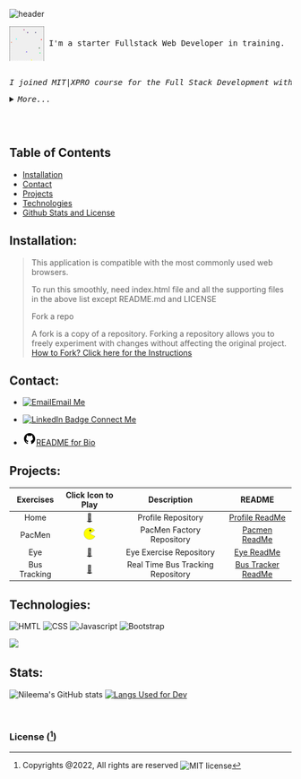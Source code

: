 
![header](https://capsule-render.vercel.app/api?type=cylinder&color=0:EEFF00,100:a82da8&height=150&section=header&text=Hello%20World!&fontSize=30&desc=Welcome%20To%20My%20Future%0ABouce&animation=scaleIn&fontAlign=20&rotate=-30)

 
 
<pre><img align="center" src="./bb.gif.gif" alt="Bouncing Balls GIF" > I'm a starter Fullstack Web Developer in training. <br><p><em> 
I joined MIT|XPRO course for the Full Stack Development with MERN in December 2021.
<details><summary>More...</summary>
<p>
It was the perfect gift from my husband for my New Year 22. 

I have worked in IT for almost 10 years then decided to take a break from active career and 
enjoyed the time with kids, involved with their school and activities like secretory in PTA, running Chess club and volunteered. 
My daughter is now in 2nd year college and son senior year in high school. It's the perfect time for me to get back in IT world which 
i missed sometimes.

Our batch Dec2021 is the perfect class with full of curious minded women and I do enjoying the exercises. 
It was a fun to work on all these challenging projects and ready to take a flight again in IT market. 
Ofcourse we are doing more than these projects in day to day exercises but displaying my 3 projects over here as a part of the assignment.

Pacmen: Fun to watch them moving all over the screen and turning back from the walls.

Eye Exercise: Two big eyes follow the mouse movements.

Bus Tracker: On the map, it shows active buses live tracking with bus stop markers.


</p>
</details>
</em></p> </pre> 


## Table of Contents 

* [Installation](#installation)
* [Contact](#contact)
* [Projects](#projects)
* [Technologies](#technologies)
* [Github Stats and License](#stats) 


## Installation:
>
>This application is compatible with the most commonly used web browsers.
>
>To run this smoothly, need index.html file and all the supporting files in the above list except README.md and LICENSE
>
>Fork a repo
>
>A fork is a copy of a repository. Forking a repository allows you to freely experiment with changes without affecting the original project.
> [How to Fork? Click here for the Instructions](https://docs.github.com/en/get-started/quickstart/fork-a-repo)
>


 
## Contact:  
 
- <a href="mailto:nileemashah@yahoo.com"><img src = "https://user-images.githubusercontent.com/96500743/159628684-930b27c8-946a-4107-aebe-5f7046b9f6c5.png" alt="Email" />Email Me </a>

- <a href="https://www.linkedin.com/feed/"><img src="https://img.shields.io/badge/LinkedIn-blue?style=for-the-badge&logo=linkedin& logoColor=white" alt="LinkedIn Badge"/> Connect Me </a> 

- <a href="https://github.com/NileemaS/NileemaS.github.io/blob/main/README.md"><img src = "./githubicon.png" alt="github icon img" />README for Bio </a>


<!---
<details><summary>CLICK ME</summary>
<p>

#### We can hide anything, even code!

    ```ruby
      puts "Hello World"
    ```

</p>
</details>
--->



## Projects:

| Exercises | Click Icon to Play | Description | README |
| :---: | :---: | :---: | :------: |
| Home | [ 🏡 ](https://nileemas.github.io/profile/) | Profile Repository | [ Profile ReadMe](https://github.com/NileemaS/profile/blob/main/README.md) |
| PacMen | [<img width="20" src="./PacMan1.png" alt="pac man 1 image" />](https://nileemas.github.io/pacmen/) | PacMen Factory Repository | [ Pacmen ReadMe](https://github.com/NileemaS/pacmen/blob/main/README.md) |
| Eye | [ 👀 ](https://nileemas.github.io/eye/) | Eye Exercise Repository | [ Eye ReadMe](https://github.com/NileemaS/eye/blob/main/README.md) |
| Bus Tracking | [ 🚌]( https://nileemas.github.io/bustracker/) | Real Time Bus Tracking Repository | [ Bus Tracker ReadMe](https://github.com/NileemaS/bustracker/blob/main/README.md) |



## Technologies:
<p>
    <img src="https://img.shields.io/badge/-HTML-orange?style=for-the-badge"  alt="HMTL" />
    <img src="https://img.shields.io/badge/-CSS-blue?style=for-the-badge" alt="CSS" />
    <img src="https://img.shields.io/badge/-Javascript-yellow?style=for-the-badge" alt="Javascript" />
    <img src="https://img.shields.io/badge/-Bootstrap-blueviolet?style=for-the-badge" alt="Bootstrap" />
   
</p>

 <p float="left">
  <img src="https://user-images.githubusercontent.com/96500743/156902929-21b303ee-e8ce-4f7e-97ea-9c722890ecbe.png" width="500" /></p>
    
  
## Stats:

![Nileema's GitHub stats](https://github-readme-stats.vercel.app/api?username=NileemaS&show_icons=true&hide=contribs&theme=gruvbox_light)
[![Langs Used for Dev](https://github-readme-stats.vercel.app/api/top-langs/?username=NileemaS&custom_title=Languages%20Used&theme=gruvbox_light&hide=Dockerfile&layout=compact)](https://github.com/NileemaS/github-readme-stats)


<br>


### License ([^note]) 


[^note]:
    Copyrights @2022, All rights are reserved  <img align="center" src="https://img.shields.io/badge/license-MIT-blue" alt="MIT license" />  
